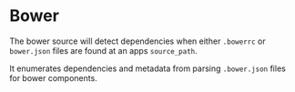 # Bower

The bower source will detect dependencies when either `.bowerrc` or `bower.json` files are found at an apps `source_path`.

It enumerates dependencies and metadata from parsing `.bower.json` files for bower components.
